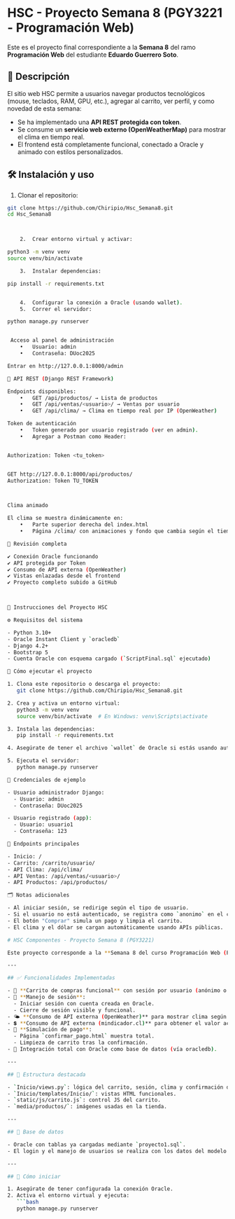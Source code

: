 # HSC - Proyecto Semana 8 (PGY3221 - Programación Web)

Este es el proyecto final correspondiente a la **Semana 8** del ramo **Programación Web** del estudiante **Eduardo Guerrero Soto**.

## 📌 Descripción

El sitio web HSC permite a usuarios navegar productos tecnológicos (mouse, teclados, RAM, GPU, etc.), agregar al carrito, ver perfil, y como novedad de esta semana:

- Se ha implementado una **API REST protegida con token**.
- Se consume un **servicio web externo (OpenWeatherMap)** para mostrar el clima en tiempo real.
- El frontend está completamente funcional, conectado a Oracle y animado con estilos personalizados.

## 🛠️ Instalación y uso

1. Clonar el repositorio:

```bash
git clone https://github.com/Chiripio/Hsc_Semana8.git
cd Hsc_Semana8



	2.	Crear entorno virtual y activar:

python3 -m venv venv
source venv/bin/activate

	3.	Instalar dependencias:

pip install -r requirements.txt


	4.	Configurar la conexión a Oracle (usando wallet).
	5.	Correr el servidor:

python manage.py runserver


 Acceso al panel de administración
	•	Usuario: admin
	•	Contraseña: DUoc2025

Entrar en http://127.0.0.1:8000/admin

🧩 API REST (Django REST Framework)

Endpoints disponibles:
	•	GET /api/productos/ → Lista de productos
	•	GET /api/ventas/<usuario>/ → Ventas por usuario
	•	GET /api/clima/ → Clima en tiempo real por IP (OpenWeather)

Token de autenticación
	•	Token generado por usuario registrado (ver en admin).
	•	Agregar a Postman como Header:


Authorization: Token <tu_token>


GET http://127.0.0.1:8000/api/productos/
Authorization: Token TU_TOKEN



Clima animado

El clima se muestra dinámicamente en:
	•	Parte superior derecha del index.html
	•	Página /clima/ con animaciones y fondo que cambia según el tiempo actual detectado por IP.

🧪 Revisión completa

✔️ Conexión Oracle funcionando
✔️ API protegida por Token
✔️ Consumo de API externa (OpenWeather)
✔️ Vistas enlazadas desde el frontend
✔️ Proyecto completo subido a GitHub



📌 Instrucciones del Proyecto HSC

⚙️ Requisitos del sistema

- Python 3.10+
- Oracle Instant Client y `oracledb`
- Django 4.2+
- Bootstrap 5
- Cuenta Oracle con esquema cargado (`ScriptFinal.sql` ejecutado)

🚀 Cómo ejecutar el proyecto

1. Clona este repositorio o descarga el proyecto:
   git clone https://github.com/Chiripio/Hsc_Semana8.git

2. Crea y activa un entorno virtual:
   python3 -m venv venv
   source venv/bin/activate  # En Windows: venv\Scripts\activate

3. Instala las dependencias:
   pip install -r requirements.txt

4. Asegúrate de tener el archivo `wallet` de Oracle si estás usando autenticación con wallet. Colócalo en `/oracle_wallet/` y configura `settings.py` correctamente.

5. Ejecuta el servidor:
   python manage.py runserver

🔑 Credenciales de ejemplo

- Usuario administrador Django:
  - Usuario: admin
  - Contraseña: DUoc2025

- Usuario registrado (app):
  - Usuario: usuario1
  - Contraseña: 123

🔗 Endpoints principales

- Inicio: /
- Carrito: /carrito/usuario/
- API Clima: /api/clima/
- API Ventas: /api/ventas/<usuario>/
- API Productos: /api/productos/

🗂️ Notas adicionales

- Al iniciar sesión, se redirige según el tipo de usuario.
- Si el usuario no está autenticado, se registra como `anonimo` en el carrito.
- El botón "Comprar" simula un pago y limpia el carrito.
- El clima y el dólar se cargan automáticamente usando APIs públicas.

# HSC Componentes - Proyecto Semana 8 (PGY3221)

Este proyecto corresponde a la **Semana 8 del curso Programación Web (PGY3221)** y presenta una aplicación funcional basada en Django + Oracle. A continuación, se detallan los principales avances implementados:

---

## ✅ Funcionalidades Implementadas

- 🔄 **Carrito de compras funcional** con sesión por usuario (anónimo o registrado).
- 🔐 **Manejo de sesión**:
  - Iniciar sesión con cuenta creada en Oracle.
  - Cierre de sesión visible y funcional.
- 🌤️ **Consumo de API externa (OpenWeather)** para mostrar clima según IP del visitante.
- 💲 **Consumo de API externa (mindicador.cl)** para obtener el valor actualizado del dólar.
- 🧾 **Simulación de pago**:
  - Página `confirmar_pago.html` muestra total.
  - Limpieza de carrito tras la confirmación.
- 🧩 Integración total con Oracle como base de datos (vía oracledb).

---

## 📁 Estructura destacada

- `Inicio/views.py`: lógica del carrito, sesión, clima y confirmación de pago.
- `Inicio/templates/Inicio/`: vistas HTML funcionales.
- `static/js/carrito.js`: control JS del carrito.
- `media/productos/`: imágenes usadas en la tienda.

---

## 💾 Base de datos

- Oracle con tablas ya cargadas mediante `proyecto1.sql`.
- El login y el manejo de usuarios se realiza con los datos del modelo `Usuario`.

---

## 🚀 Cómo iniciar

1. Asegúrate de tener configurada la conexión Oracle.
2. Activa el entorno virtual y ejecuta:
   ```bash
   python manage.py runserver

